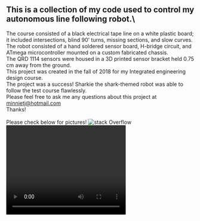 
## This is a collection of my code used to control my autonomous line following robot.\
The course consisted of a black electrical tape line on a white plastic board; it included 
intersections, blind 90' turns, missing sections, and slow curves. \
The robot consisted of a hand soldered sensor board, H-bridge circuit, and ATmega microcontroller mounted on a custom fabricated chassis.\
The QRD 1114 sensors were housed in a 3D printed sensor bracket held 0.75 cm away from the ground.\
This project was created in the fall of 2018 for my Integrated engineering design course.\
The project was a success! Sharkie the shark-themed robot was able to follow the test course flawlessly.\
Please feel free to ask me any questions about this project at minnietj@hotmail.com\
Thanks!\
\
Please check below for pictures!
![stack Overflow](https://github.com/Minnietj/minnietj.github.io/blob/master/Line%20Following%20Robot/IMG_20190124_141636.jpg)\
<video width="320" height="240" controls>
  <source src="https://github.com/Minnietj/minnietj.github.io/blob/master/Line%20Following%20Robot/VID_20190115_102250%20(1).mp4" type="video/mp4">
</video>
      
